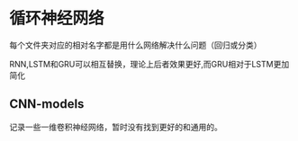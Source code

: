 # 循环神经网络

每个文件夹对应的相对名字都是用什么网络解决什么问题（回归或分类）

RNN,LSTM和GRU可以相互替换，理论上后者效果更好,而GRU相对于LSTM更加简化

## CNN-models

记录一些一维卷积神经网络，暂时没有找到更好的和通用的。
